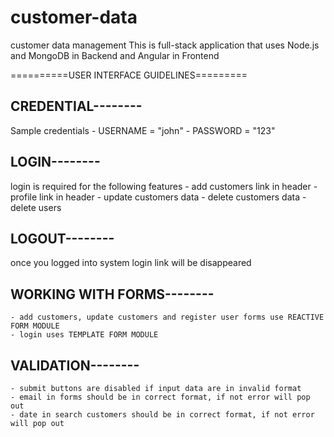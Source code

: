 # customer-data
customer data management 
This is full-stack application that uses Node.js and MongoDB in Backend and Angular in Frontend


==========USER INTERFACE GUIDELINES=========


## CREDENTIAL--------
Sample credentials
    - USERNAME = "john"
    - PASSWORD = "123"

## LOGIN--------
login is required for the following features
    - add customers link in header
    - profile link in header
    - update customers data
    - delete customers data
    - delete users

## LOGOUT--------
once you logged into system login link will be disappeared

## WORKING WITH FORMS--------
    - add customers, update customers and register user forms use REACTIVE FORM MODULE
    - login uses TEMPLATE FORM MODULE

## VALIDATION--------
    - submit buttons are disabled if input data are in invalid format
    - email in forms should be in correct format, if not error will pop out
    - date in search customers should be in correct format, if not error will pop out
